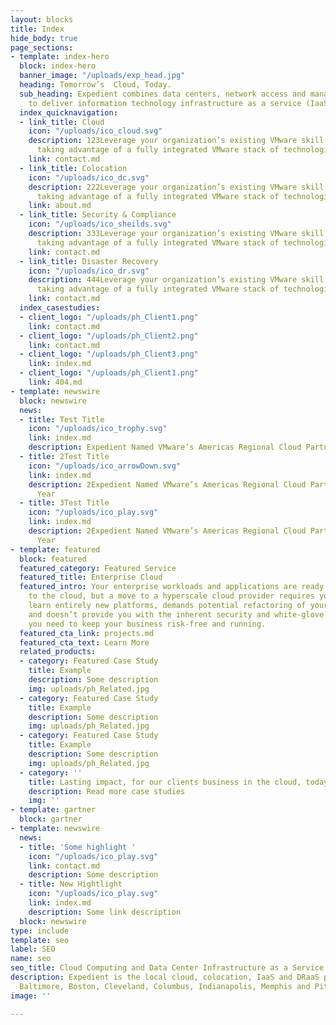 ```yaml
---
layout: blocks
title: Index
hide_body: true
page_sections:
- template: index-hero
  block: index-hero
  banner_image: "/uploads/exp_head.jpg"
  heading: Tomorrow’s  Cloud, Today.
  sub_heading: Expedient combines data centers, network access and managed services
    to deliver information technology infrastructure as a service (IaaS) solutions.
  index_quicknavigation:
  - link_title: Cloud
    icon: "/uploads/ico_cloud.svg"
    description: 123Leverage your organization’s existing VMware skill sets while
      taking advantage of a fully integrated VMware stack of technologies.
    link: contact.md
  - link_title: Colocation
    icon: "/uploads/ico_dc.svg"
    description: 222Leverage your organization’s existing VMware skill sets while
      taking advantage of a fully integrated VMware stack of technologies.
    link: about.md
  - link_title: Security & Compliance
    icon: "/uploads/ico_sheilds.svg"
    description: 333Leverage your organization’s existing VMware skill sets while
      taking advantage of a fully integrated VMware stack of technologies.
    link: contact.md
  - link_title: Disaster Recovery
    icon: "/uploads/ico_dr.svg"
    description: 444Leverage your organization’s existing VMware skill sets while
      taking advantage of a fully integrated VMware stack of technologies.
    link: contact.md
  index_casestudies:
  - client_logo: "/uploads/ph_Client1.png"
    link: contact.md
  - client_logo: "/uploads/ph_Client2.png"
    link: contact.md
  - client_logo: "/uploads/ph_Client3.png"
    link: index.md
  - client_logo: "/uploads/ph_Client1.png"
    link: 404.md
- template: newswire
  block: newswire
  news:
  - title: Test Title
    icon: "/uploads/ico_trophy.svg"
    link: index.md
    description: Expedient Named VMware’s Americas Regional Cloud Partner of the Year
  - title: 2Test Title
    icon: "/uploads/ico_arrowDown.svg"
    link: index.md
    description: 2Expedient Named VMware’s Americas Regional Cloud Partner of the
      Year
  - title: 3Test Title
    icon: "/uploads/ico_play.svg"
    link: index.md
    description: 2Expedient Named VMware’s Americas Regional Cloud Partner of the
      Year
- template: featured
  block: featured
  featured_category: Featured Service
  featured_title: Enterprise Cloud
  featured_intro: Your enterprise workloads and applications are ready for a migration
    to the cloud, but a move to a hyperscale cloud provider requires your teams to
    learn entirely new platforms, demands potential refactoring of your applications,
    and doesn’t provide you with the inherent security and white-glove managed services
    you need to keep your business risk-free and running.
  featured_cta_link: projects.md
  featured_cta_text: Learn More
  related_products:
  - category: Featured Case Study
    title: Example
    description: Some description
    img: uploads/ph_Related.jpg
  - category: Featured Case Study
    title: Example
    description: Some description
    img: uploads/ph_Related.jpg
  - category: Featured Case Study
    title: Example
    description: Some description
    img: uploads/ph_Related.jpg
  - category: ''
    title: Lasting impact, for our clients business in the cloud, today.
    description: Read more case studies
    img: ''
- template: gartner
  block: gartner
- template: newswire
  news:
  - title: 'Some highlight '
    icon: "/uploads/ico_play.svg"
    link: contact.md
    description: Some description
  - title: New Hightlight
    icon: "/uploads/ico_play.svg"
    link: index.md
    description: Some link description
  block: newswire
type: include
template: seo
label: SEO
name: seo
seo_title: Cloud Computing and Data Center Infrastructure as a Service
description: Expedient is the local cloud, colocation, IaaS and DRaaS provider in
  Baltimore, Boston, Cleveland, Columbus, Indianapolis, Memphis and Pittsburgh.
image: ''

---
```

